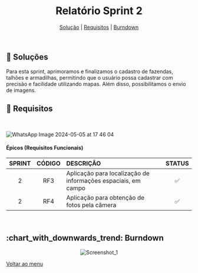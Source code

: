 <div align="center" id="menu">

<h1> Relatório Sprint 2 </h1>

<p>
    <a href="#solucao">Solução</a> | 
    <a href="#requisitos">Requisitos</a> | 
    <a href="#burndown">Burndown</a> 
</p>

</div>
<br>

<span id="solucao">

## :pencil: Soluções
 Para esta sprint, aprimoramos e finalizamos o cadastro de fazendas, talhões e armadilhas, permitindo que o usuário possa cadastrar com precisão e facilidade utilizando mapas. Além disso, possibilitamos o envio de imagens.
<br>

<span id="requisitos">

## :pushpin: Requisitos

<br>

![WhatsApp Image 2024-05-05 at 17 46 04](https://github.com/RatanabaOrg/documentacao/assets/101057737/aa10b49a-d412-4c6c-a5b4-c05d3ca64ee3)


 #### Épicos (Requisitos Funcionais) 

| SPRINT | CÓDIGO | DESCRIÇÃO                                                                     | STATUS |
| :----: | :----: | :---------------------------------------------------------------------------- | :----: |
|   2    |  RF3   | Aplicação para localização de informações espaciais, em campo                 |   ✅  |
|   2    |  RF4   | Aplicação para obtenção de fotos pela câmera                                  |   ✅  |

<br>

<span id="burndown">

<H2> :chart_with_downwards_trend: Burndown </h2>
<div align="center">

![Screenshot_1](https://github.com/RatanabaOrg/documentacao/assets/101057737/86b812da-420f-4232-b429-29bb5080145e)



</div>

<a href="https://github.com/RatanabaOrg/documentacao/tree/main">Voltar ao menu</a>

